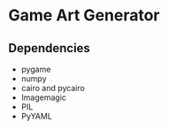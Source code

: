 # Game Art Generator

## Dependencies

* pygame
* numpy
* cairo and pycairo
* Imagemagic
* PIL
* PyYAML